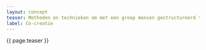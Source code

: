 ```yaml
---
layout: concept
teaser: Methoden en technieken om met een groep mensen gestructureerd te brainstormen en samen prototypes te maken.
label: Co-creatie
---
```

{{ page.teaser }}

